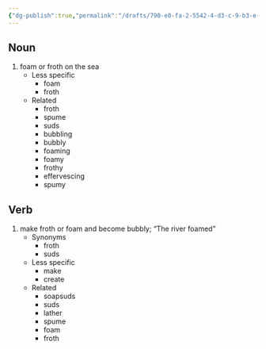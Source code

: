 ```yaml
---
{"dg-publish":true,"permalink":"/drafts/790-e0-fa-2-5542-4-d3-c-9-b3-e-7-e9-a81557-e82/","dgHomeLink":true,"dgPassFrontmatter":false}
---
```




## Noun

1. foam or froth on the sea
	- Less specific
		- foam
		- froth
	- Related
		- froth
		- spume
		- suds
		- bubbling
		- bubbly
		- foaming
		- foamy
		- frothy
		- effervescing
		- spumy

## Verb

1. make froth or foam and become bubbly; “The river foamed”
	- Synonyms
		- froth
		- suds
	- Less specific
		- make
		- create
	- Related
		- soapsuds
		- suds
		- lather
		- spume
		- foam
		- froth

